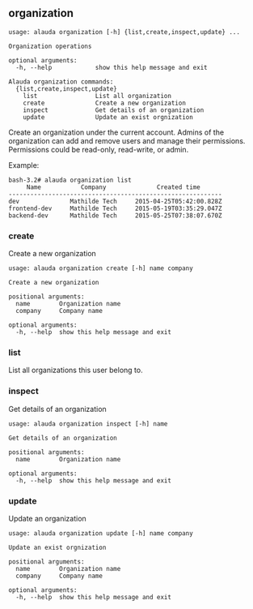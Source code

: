 ## organization

```
usage: alauda organization [-h] {list,create,inspect,update} ...

Organization operations

optional arguments:
  -h, --help            show this help message and exit

Alauda organization commands:
  {list,create,inspect,update}
    list                List all organization
    create              Create a new organization
    inspect             Get details of an organization
    update              Update an exist orgnization

```


Create an organization under the current account. Admins of the organization can add and remove users and manage their permissions. Permissions could be read-only, read-write, or admin.

Example:

```
bash-3.2# alauda organization list
     Name           Company              Created time
-----------------------------------------------------------
dev              Mathilde Tech     2015-04-25T05:42:00.828Z
frontend-dev     Mathilde Tech     2015-05-19T03:35:29.047Z
backend-dev      Mathilde Tech     2015-05-25T07:38:07.670Z

```



### create
Create a new organization

```
usage: alauda organization create [-h] name company

Create a new organization

positional arguments:
  name        Organization name
  company     Company name

optional arguments:
  -h, --help  show this help message and exit
  ```


### list

List all organizations this user belong to.


### inspect

Get details of an organization


```
usage: alauda organization inspect [-h] name

Get details of an organization

positional arguments:
  name        Organization name

optional arguments:
  -h, --help  show this help message and exit
```

### update

Update an organization



```
usage: alauda organization update [-h] name company

Update an exist orgnization

positional arguments:
  name        Organization name
  company     Company name

optional arguments:
  -h, --help  show this help message and exit
```


